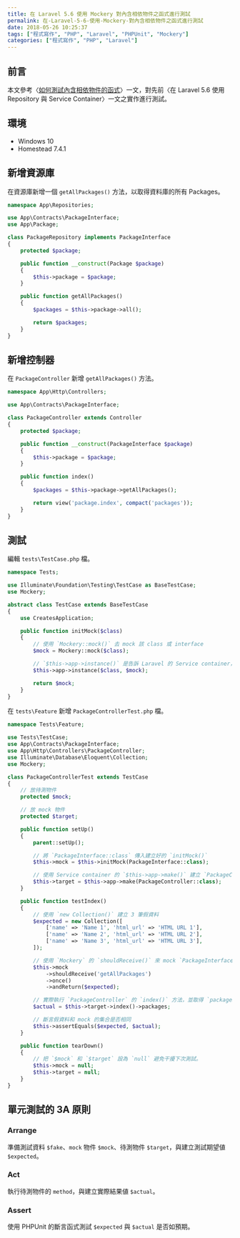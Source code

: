 ```yaml
---
title: 在 Laravel 5.6 使用 Mockery 對內含相依物件之函式進行測試
permalink: 在-Laravel-5-6-使用-Mockery-對內含相依物件之函式進行測試
date: 2018-05-26 10:25:37
tags: ["程式寫作", "PHP", "Laravel", "PHPUnit", "Mockery"]
categories: ["程式寫作", "PHP", "Laravel"]
---
```


## 前言

本文參考〈[如何測試內含相依物件的函式](http://oomusou.io/tdd/tdd-isolated-test/)〉一文，對先前〈在 Laravel 5.6 使用 Repository 與 Service Container〉一文之實作進行測試。

## 環境

- Windows 10
- Homestead 7.4.1

## 新增資源庫

在資源庫新增一個 `getAllPackages()` 方法，以取得資料庫的所有 Packages。

```PHP
namespace App\Repositories;

use App\Contracts\PackageInterface;
use App\Package;

class PackageRepository implements PackageInterface
{
    protected $package;

    public function __construct(Package $package)
    {
        $this->package = $package;
    }

    public function getAllPackages()
    {
        $packages = $this->package->all();

        return $packages;
    }
}
```

## 新增控制器

在 `PackageController` 新增 `getAllPackages()` 方法。

```PHP
namespace App\Http\Controllers;

use App\Contracts\PackageInterface;

class PackageController extends Controller
{
    protected $package;

    public function __construct(PackageInterface $package)
    {
        $this->package = $package;
    }

    public function index()
    {
        $packages = $this->package->getAllPackages();

        return view('package.index', compact('packages'));
    }
}
```

## 測試

編輯 `tests\TestCase.php` 檔。

```PHP
namespace Tests;

use Illuminate\Foundation\Testing\TestCase as BaseTestCase;
use Mockery;

abstract class TestCase extends BaseTestCase
{
    use CreatesApplication;

    public function initMock($class)
    {
        // 使用 `Mockery::mock()` 去 mock 該 class 或 interface
        $mock = Mockery::mock($class);

        // `$this->app->instance()` 是告訴 Laravel 的 Service container，當 Type hint 為該 class 時，使用指定的物件
        $this->app->instance($class, $mock);

        return $mock;
    }
}
```

在 `tests\Feature` 新增 `PackageControllerTest.php` 檔。

```PHP
namespace Tests\Feature;

use Tests\TestCase;
use App\Contracts\PackageInterface;
use App\Http\Controllers\PackageController;
use Illuminate\Database\Eloquent\Collection;
use Mockery;

class PackageControllerTest extends TestCase
{
    // 放待測物件
    protected $mock;

    // 放 mock 物件
    protected $target;

    public function setUp()
    {
        parent::setUp();

        // 將 `PackageInterface::class` 傳入建立好的 `initMock()`
        $this->mock = $this->initMock(PackageInterface::class);

        // 使用 Service container 的 `$this->app->make()` 建立 `PackageController` 物件
        $this->target = $this->app->make(PackageController::class);
    }

    public function testIndex()
    {
        // 使用 `new Collection()` 建立 3 筆假資料
        $expected = new Collection([
            ['name' => 'Name 1', 'html_url' => 'HTML URL 1'],
            ['name' => 'Name 2', 'html_url' => 'HTML URL 2'],
            ['name' => 'Name 3', 'html_url' => 'HTML URL 3'],
        ]);

        // 使用 `Mockery` 的 `shouldReceive()` 來 mock `PackageInterface` 的 `getAllPackages()` 方法
        $this->mock
            ->shouldReceive('getAllPackages')
            ->once()
            ->andReturn($expected);

        // 實際執行 `PackageController` 的 `index()` 方法，並取得 `packages` 集合
        $actual = $this->target->index()->packages;

        // 斷言假資料和 mock 的集合是否相同
        $this->assertEquals($expected, $actual);
    }

    public function tearDown()
    {
        // 把 `$mock` 和 `$target` 設為 `null` 避免干擾下次測試。
        $this->mock = null;
        $this->target = null;
    }
}
```

## 單元測試的 3A 原則

### Arrange

準備測試資料 `$fake`、`mock` 物件 `$mock`、待測物件 `$target`，與建立測試期望値 `$expected`。

### Act

執行待測物件的 `method`，與建立實際結果値 `$actual`。

### Assert

使用 PHPUnit 的斷言函式測試 `$expected` 與 `$actual` 是否如預期。
